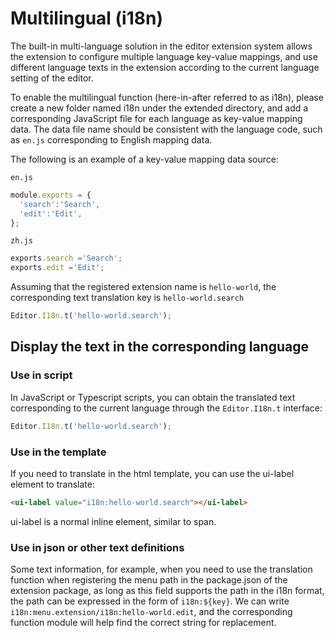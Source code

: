 # Multilingual (i18n)

The built-in multi-language solution in the editor extension system allows the extension to configure multiple language key-value mappings, and use different language texts in the extension according to the current language setting of the editor.

To enable the multilingual function (here-in-after referred to as i18n), please create a new folder named i18n under the extended directory, and add a corresponding JavaScript file for each language as key-value mapping data. The data file name should be consistent with the language code, such as `en.js` corresponding to English mapping data.

The following is an example of a key-value mapping data source:

`en.js`

```javascript
module.exports = {
  'search':'Search',
  'edit':'Edit',
};
```

`zh.js`

```javascript
exports.search ='Search';
exports.edit ='Edit';
```

Assuming that the registered extension name is `hello-world`, the corresponding text translation key is `hello-world.search`

```javascript
Editor.I18n.t('hello-world.search');
```

## Display the text in the corresponding language

### Use in script

In JavaScript or Typescript scripts, you can obtain the translated text corresponding to the current language through the `Editor.I18n.t` interface:

```javascript
Editor.I18n.t('hello-world.search');
```

### Use in the template

If you need to translate in the html template, you can use the ui-label element to translate:

```html
<ui-label value="i18n:hello-world.search"></ui-label>
```

ui-label is a normal inline element, similar to span.

### Use in json or other text definitions

Some text information, for example, when you need to use the translation function when registering the menu path in the package.json of the extension package, as long as this field supports the path in the i18n format, the path can be expressed in the form of `i18n:${key}`. We can write `i18n:menu.extension/i18n:hello-world.edit`, and the corresponding function module will help find the correct string for replacement.